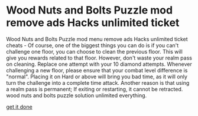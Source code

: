 # Wood Nuts and Bolts Puzzle mod remove ads Hacks unlimited ticket

Wood Nuts and Bolts Puzzle mod menu remove ads Hacks unlimited ticket cheats - Of course, one of the biggest things you can do is if you can't challenge one floor, you can choose to clean the previous floor. This will give you rewards related to that floor. However, don't waste your realm pass on cleaning. Replace one attempt with your 10 diamond attempts. Whenever challenging a new floor, please ensure that your combat level difference is "normal". Placing it on Hard or above will bring you bad time, as it will only turn the challenge into a complete time attack. Another reason is that using a realm pass is permanent; If exiting or restarting, it cannot be retracted. wood nuts and bolts puzzle solution unlimited everything.

[get it done](https://sway.cloud.microsoft/8kLLbV0xOxtW1fcE)
